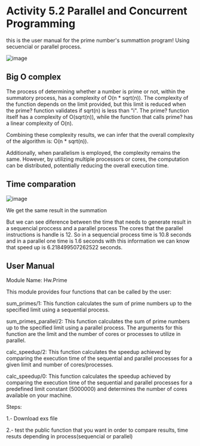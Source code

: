 # Activity 5.2 Parallel and Concurrent Programming
this is the user manual for the prime number's summattion program! Using secuencial or parallel process.

![image](https://github.com/carlosfragoso21/TC2037_AP/assets/80837879/478b539d-e24f-4ae3-adb0-1a19bdb7a401)

## Big O complex


The process of determining whether a number is prime or not, within the summatory process, has a complexity of O(n * sqrt(n)). The complexity of the function depends on the limit provided, but this limit is reduced when the prime? function validates if sqrt(n) is less than "i". The prime? function itself has a complexity of O(sqrt(n)), while the function that calls prime? has a linear complexity of O(n).

Combining these complexity results, we can infer that the overall complexity of the algorithm is: O(n * sqrt(n)).

Additionally, when parallelism is employed, the complexity remains the same. However, by utilizing multiple processors or cores, the computation can be distributed, potentially reducing the overall execution time.

## Time comparation

![image](https://github.com/carlosfragoso21/TC2037_AP/assets/80837879/6fe13450-61e9-4dc9-b2e5-9bf23f04aae3)

We get the same result in the summation

But we can see diference between the time that needs to generate result in a sequencial proccess and a parallel process
The cores that the parallel instructions is handle is 12. So in a sequencial process time is 10.8 seconds and in a parallel one time is 1.6 seconds
with this information we can know that speed up is 6.218499507262522 seconds.

## User Manual

Module Name: Hw.Prime

This module provides four functions that can be called by the user:

sum_primes/1: This function calculates the sum of prime numbers up to the specified limit using a sequential process.

sum_primes_parallel/2: This function calculates the sum of prime numbers up to the specified limit using a parallel process. The arguments for this function are the limit and the number of cores or processes to utilize in parallel.

calc_speedup/2: This function calculates the speedup achieved by comparing the execution time of the sequential and parallel processes for a given limit and number of cores/processes.

calc_speedup/0: This function calculates the speedup achieved by comparing the execution time of the sequential and parallel processes for a predefined limit constant (5000000) and determines the number of cores available on your machine.

Steps:

1.- Download exs file

2.- test the public function that you want in order to compare results, time resuts depending in process(sequencial or parallel)






